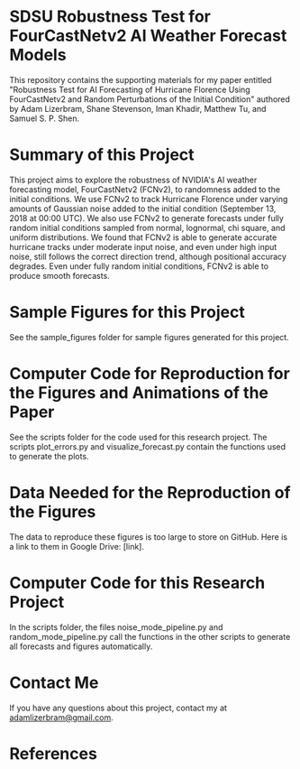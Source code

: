 # SDSU Robustness Test for FourCastNetv2 AI Weather Forecast Models
This repository contains the supporting materials for my paper entitled "Robustness Test for AI Forecasting of Hurricane Florence Using FourCastNetv2 and Random Perturbations of the Initial Condition" authored by Adam Lizerbram, Shane Stevenson, Iman Khadir, Matthew Tu, and Samuel S. P. Shen.

# Summary of this Project
This project aims to explore the robustness of NVIDIA's AI weather forecasting model, FourCastNetv2 (FCNv2), to randomness added to the initial conditions. We use FCNv2 to track Hurricane Florence under varying amounts of Gaussian noise added to the initial condition (September 13, 2018 at 00:00 UTC). We also use FCNv2 to generate forecasts under fully random initial conditions sampled from normal, lognormal, chi square, and uniform distributions. We found that FCNv2 is able to generate accurate hurricane tracks under moderate input noise, and even under high input noise, still follows the correct direction trend, although positional accuracy degrades. Even under fully random initial conditions, FCNv2 is able to produce smooth forecasts. 

# Sample Figures for this Project
See the sample_figures folder for sample figures generated for this project. 

# Computer Code for Reproduction for the Figures and Animations of the Paper
See the scripts folder for the code used for this research project. The scripts plot_errors.py and visualize_forecast.py contain the functions used to generate the plots.

# Data Needed for the Reproduction of the Figures
The data to reproduce these figures is too large to store on GitHub. Here is a link to them in Google Drive: [link].

# Computer Code for this Research Project
In the scripts folder, the files noise_mode_pipeline.py and random_mode_pipeline.py call the functions in the other scripts to generate all forecasts and figures automatically.

# Contact Me
If you have any questions about this project, contact my at adamlizerbram@gmail.com.

# References
